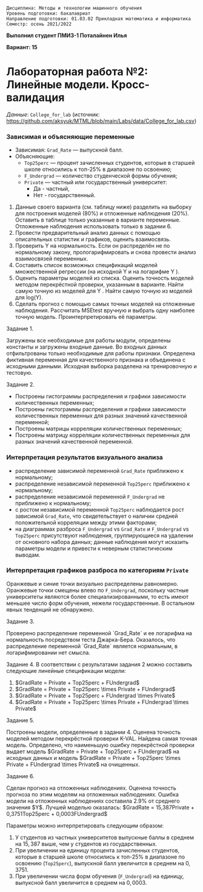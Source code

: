 `Дисциплина: Методы и технологии машинного обучения`   
`Уровень подготовки: бакалавриат`   
`Направление подготовки: 01.03.02 Прикладная математика и информатика`   
`Семестр: осень 2021/2022`   

**Выполнил студент ПМИ3-1 Поталайнен Илья**

**Вариант: 15**

# Лабораторная работа №2: Линейные модели. Кросс-валидация

*Данные*: `College_for_lab` (источник: <https://github.com/aksyuk/MTML/blob/main/Labs/data/College_for_lab.csv>)

### Зависимая и объясняющие переменные

* Зависимая: `Grad_Rate` — выпускной балл.
* Объясняющие:
    + `Top25perc` — процент зачисленных студентов, которые в старшей школе относились к топ-25% в диапазоне по освоению; 
    + `F_Undergrad` —  количество студенческой формы обучения; 
    + `Private` — частный или государственный университет: 
        - Да - частный, 
        - Нет - государственный.

1. Данные своего варианта (см. таблицу ниже) разделить на выборку для построения моделей (80%) и отложенные наблюдения (20%). Оставить в таблице только указанные в варианте переменные. Отложенные наблюдения использовать только в задании 6.
2. Провести предварительный анализ данных с помощью описательных статистик и графиков, оценить взаимосвязь.
3. Проверить Y на нормальность. Если он распределён не по нормальному закону, прологарифмировать и снова провести анализ взаимосвязей переменных.
4. Составить список возможных спецификаций моделей множественной регрессии (на исходной Y и на логарифме Y ).
5. Оценить параметры моделей из списка. Оценить точность моделей методом перекрёстной проверки, указанным в варианте. Найти самую точную из моделей для Y . Найти самую точную из моделей для log(Y).
6. Сделать прогноз с помощью самых точных моделей на отложенные наблюдения. Рассчитать MSEtest вручную и выбрать одну наиболее точную модель. Проинтерпретировать её параметры.

Задание 1.
<p>Загружены все необходимые для работы модули, определены константы и загружены входные данные. Во входных данных отфильтрованы только необходимые для работы признаки. Определена фиктивная переменная для качественного признака и объединена с исходными данными. Исходная выборка разделена на тренировочную и тестовую.</p>

Задание 2.
<ul>
    <li>Построены гистограммы распределения и графики зависимости количественных переменных;</li>
    <li>Построены гистограммы распределения и графики зависимости количественных переменных для разных значений качественной переменной;</li>
    <li>Построены матрицы корреляции количественных переменных;</li>
    <li>Построены матрицу корреляции количественных переменных для разных значений качественной переменной.</li>
</ul>

### Интерпретация результатов визуального анализа
* распределение зависимой переменной `Grad_Rate` приближено к нормальному;
* распределение независимой переменной `Top25perc` приближено к нормальному;
* распределение независимой переменной `F_Undergrad` не приближено к нормальному;
* с ростом независимой переменной `Top25perc` наблюдается рост зависимой `Grad_Rate`, что свидетельствует о наличии средней положительной корреляции между этими факторами;
* на диаграммах разброса `F_Undergrad` vs `Grad_Rate` и `F_Undergrad` vs `Top25perc` присутствуют наблюдения, группирующиеся на удалении от основного набора данных; данные наблюдения могут исказить параметры модели и привести к неверным статистическим выводам.

### Интерпретация графиков разброса по категориям `Private`
Оранжевые и синие точки визуально распределены равномерно. Оранжевые точки смещены влево по `F_Undergrad`, поскольку частные университеты являются более специализированными, то есть имеют меньшее число форм обучения, нежели государственные. В остальном явных тенденций не обнаружено.

Задание 3.
<p>Проверено распределение переменной `Grad_Rate` и ее логарифма на нормальность посредством теста Джарка-Бера. Оказалось, что распределение переменной `Grad_Rate` является нормальным, в логарифмировании нет смысла.</p>

Задание 4.
В соответствии с результатами задания 2 можно составить следующие линейные спецификации модели:
<ol>
    <li>$GradRate = Private + Top25perc + FUndergrad$</li>
    <li>$GradRate = Private + Top25perc \times Private + FUndergrad$</li>
    <li>$GradRate = Private + Top25perc + FUndergrad \times Private$</li>
    <li>$GradRate = Private + Top25perc \times Private + FUndergrad \times Private$</li>
</ol>
Задание 5.
<p>Построены модели, определенные в задании 4. Оценена точность моделей методом перекрёстной проверки K-VAL. Найдена самая точная модель. Определено, что наименьшую ошибку перекрёстной проверки выдает модель $GradRate = Private + Top25perc + FUndergrad$ на исходных данных и модель $GradRate = Private + Top25perc \times Private + FUndergrad \times Private$ на очищенных.</p>

Задание 6.
<p>Сделан прогноз на отложенных наблюдениях. Оценена точность прогноза по этим моделям на отложенных наблюдениях. Ошибка модели на отложенных наблюдениях составила 2.9% от среднего значения $Y$. Лучшей моделью оказалась: $GradRate = 15,387Private + 0,3751Top25perc + 0,0003FUndergrad$</p>

Параметры можно интерпретировать следующим образом:

1. У студентов из частных университетов выпускные баллы в среднем на $15,387$ выше, чем у студентов из государственных.
2. При увеличении на единицу процента зачисленных студентов, которые в старшей школе относились к топ-25% в диапазоне по освоению (`Top25perc`), выпускной балл увеличится в среднем на $0,3751$.
3. При увеличении числа форм обучения (`F_Undergrad`) на единицу, выпуксной балл увеличится в среднем на $0,0003$.
